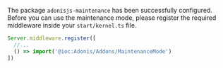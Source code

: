 The package `adonisjs-maintenance` has been successfully configured. Before you can use the maintenance mode, please register the required middleware inside your `start/kernel.ts` file.
```ts
Server.middleware.register([
  //...
  () => import('@ioc:Adonis/Addons/MaintenanceMode')
])